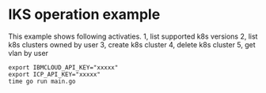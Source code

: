 # IKS operation example
This example shows following activaties.
1, list supported k8s versions
2, list k8s clusters owned by user
3, create k8s cluster
4, delete k8s cluster
5, get vlan by user

```
export IBMCLOUD_API_KEY="xxxxx"
export ICP_API_KEY="xxxxx"
time go run main.go
```
